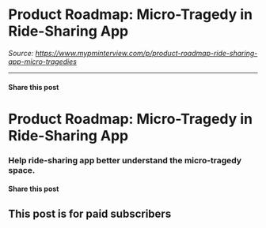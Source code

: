 # Product Roadmap: Micro-Tragedy in Ride-Sharing App

*Source: https://www.mypminterview.com/p/product-roadmap-ride-sharing-app-micro-tragedies*

---

#### Share this post

# Product Roadmap: Micro-Tragedy in Ride-Sharing App

### Help ride-sharing app better understand the micro-tragedy space.

#### Share this post

## This post is for paid subscribers

